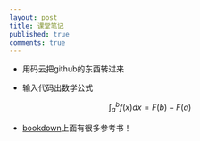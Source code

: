 ```yaml
---
layout: post
title: 课堂笔记
published: true
comments: true
---
```



* 用码云把github的东西转过来

* 输入代码出数学公式


$$ \int^b_a f(x)dx=F(b)-F(a) $$

*  [bookdown](https://bookdown.org/)上面有很多参考书！
